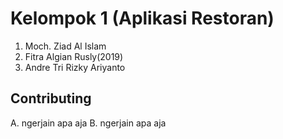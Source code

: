 # Kelompok 1 (Aplikasi Restoran)

1. Moch. Ziad Al Islam
2. Fitra Algian Rusly(2019)
3. Andre Tri Rizky Ariyanto

## Contributing

A. ngerjain apa aja
B. ngerjain apa aja

